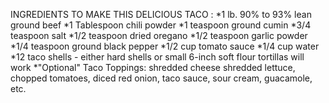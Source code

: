INGREDIENTS TO MAKE THIS DELICIOUS TACO :
*1 lb. 90% to 93% lean ground beef
*1 Tablespoon chili powder
*1 teaspoon ground cumin
*3/4 teaspoon salt
*1/2 teaspoon dried oregano
*1/2 teaspoon garlic powder
*1/4 teaspoon ground black pepper
*1/2 cup tomato sauce
*1/4 cup water
*12 taco shells - either hard shells or small 6-inch soft flour tortillas will work
*"Optional" Taco Toppings: shredded cheese shredded lettuce, chopped tomatoes, diced red onion, taco sauce, sour cream, guacamole, etc.

